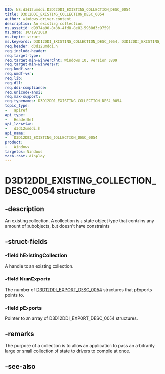 ```yaml
---
UID: NS:d3d12umddi.D3D12DDI_EXISTING_COLLECTION_DESC_0054
title: D3D12DDI_EXISTING_COLLECTION_DESC_0054
author: windows-driver-content
description: An existing collection.
ms.assetid: d9974a90-8c8b-4fd8-8e82-5938d3c97590
ms.date: 10/19/2018
ms.topic: struct
ms.keywords: D3D12DDI_EXISTING_COLLECTION_DESC_0054, D3D12DDI_EXISTING_COLLECTION_DESC_0054, 
req.header: d3d12umddi.h
req.include-header:
req.target-type:
req.target-min-winverclnt: Windows 10, version 1809
req.target-min-winversvr:
req.kmdf-ver:
req.umdf-ver:
req.lib:
req.dll:
req.ddi-compliance:
req.unicode-ansi:
req.max-support:
req.typenames: D3D12DDI_EXISTING_COLLECTION_DESC_0054
topic_type: 
-	apiref
api_type: 
-	HeaderDef
api_location: 
-	d3d12umddi.h
api_name: 
-	D3D12DDI_EXISTING_COLLECTION_DESC_0054
product:
-	Windows
targetos: Windows
tech.root: display
---
```


# D3D12DDI_EXISTING_COLLECTION_DESC_0054 structure

## -description

An existing collection. A collection is a state object type that contains any amount of subobjects, but doesn't have constraints.

## -struct-fields

### -field hExistingCollection

A handle to an existing collection.

### -field NumExports

The number of [D3D12DDI_EXPORT_DESC_0054](ns-d3d12umddi-d3d12ddi_export_desc_0054.md) structures that pExports points to.

### -field pExports
 
Pointer to an array of D3D12DDI_EXPORT_DESC_0054 structures.

## -remarks

The purpose of a collection is to allow an application to pass an arbitrarily large or small collection of state to drivers to compile at once.

## -see-also
